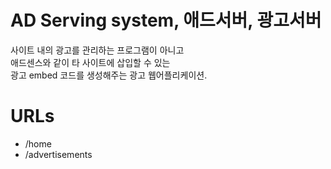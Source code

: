 # AD Serving system, 애드서버, 광고서버
사이트 내의 광고를 관리하는 프로그램이 아니고  
애드센스와 같이 타 사이트에 삽입할 수 있는  
광고 embed 코드를 생성해주는 광고 웹어플리케이션.

# URLs
* /home
* /advertisements
